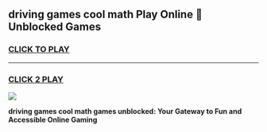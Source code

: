 
## driving games cool math Play Online 👋 Unblocked Games
<h3>
<a href="https://news.freeplayer.one?title=driving_games_cool_math&ref=17CMG">CLICK TO PLAY</a></h3>
<hr>

<h3>
<a href="https://news.freeplayer.one?title=driving_games_cool_math&ref=17CMG">CLICK 2 PLAY</a>
  
</h3>

<a href="https://news.freeplayer.one?title=driving_games_cool_math&ref=17CMG/"><img src="https://clearcache.store/games.png"></a>


**driving games cool math games unblocked: Your Gateway to Fun and Accessible Online Gaming**
